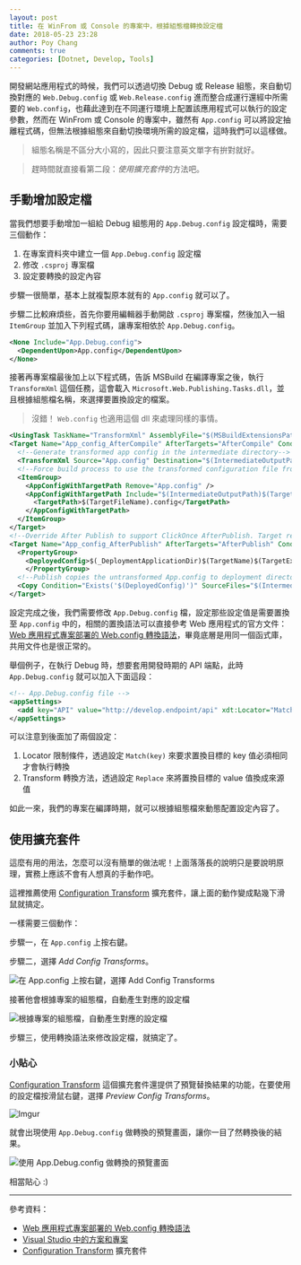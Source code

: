 ```yaml
---
layout: post
title: 在 WinFrom 或 Console 的專案中，根據組態檔轉換設定檔
date: 2018-05-23 23:28
author: Poy Chang
comments: true
categories: [Dotnet, Develop, Tools]
---
```

開發網站應用程式的時候，我們可以透過切換 Debug 或 Release 組態，來自動切換對應的 `Web.Debug.config` 或 `Web.Release.config` 進而整合成運行還經中所需要的 `Web.config`，也藉此達到在不同運行環境上配置該應用程式可以執行的設定參數，然而在 WinFrom 或 Console 的專案中，雖然有 `App.config` 可以將設定抽離程式碼，但無法根據組態來自動切換環境所需的設定檔，這時我們可以這樣做。

>組態名稱是不區分大小寫的，因此只要注意英文單字有拚對就好。

>趕時間就直接看第二段：*使用擴充套件*的方法吧。

## 手動增加設定檔

當我們想要手動增加一組給 Debug 組態用的 `App.Debug.config` 設定檔時，需要三個動作：

1. 在專案資料夾中建立一個 `App.Debug.config` 設定檔
2. 修改 `.csproj` 專案檔
3. 設定要轉換的設定內容

步驟一很簡單，基本上就複製原本就有的 `App.config` 就可以了。

步驟二比較麻煩些，首先你要用編輯器手動開啟 `.csproj` 專案檔，然後加入一組 `ItemGroup` 並加入下列程式碼，讓專案相依於 `App.Debug.config`。

```xml
<None Include="App.Debug.config">
  <DependentUpon>App.config</DependentUpon>
</None>
```

接著再專案檔最後加上以下程式碼，告訴 MSBuild 在編譯專案之後，執行 `TransformXml` 這個任務，這會載入 `Microsoft.Web.Publishing.Tasks.dll`，並且根據組態檔名稱，來選擇要置換設定的檔案。

>沒錯！ `Web.config` 也適用這個 dll 來處理同樣的事情。

```xml
<UsingTask TaskName="TransformXml" AssemblyFile="$(MSBuildExtensionsPath32)\Microsoft\VisualStudio\v$(VisualStudioVersion)\Web\Microsoft.Web.Publishing.Tasks.dll" />
<Target Name="App_config_AfterCompile" AfterTargets="AfterCompile" Condition="Exists('App.$(Configuration).config')">
  <!--Generate transformed app config in the intermediate directory-->
  <TransformXml Source="App.config" Destination="$(IntermediateOutputPath)$(TargetFileName).config" Transform="App.$(Configuration).config" />
  <!--Force build process to use the transformed configuration file from now on.-->
  <ItemGroup>
    <AppConfigWithTargetPath Remove="App.config" />
    <AppConfigWithTargetPath Include="$(IntermediateOutputPath)$(TargetFileName).config">
      <TargetPath>$(TargetFileName).config</TargetPath>
    </AppConfigWithTargetPath>
  </ItemGroup>
</Target>
<!--Override After Publish to support ClickOnce AfterPublish. Target replaces the untransformed config file copied to the deployment directory with the transformed one.-->
<Target Name="App_config_AfterPublish" AfterTargets="AfterPublish" Condition="Exists('App.$(Configuration).config')">
  <PropertyGroup>
    <DeployedConfig>$(_DeploymentApplicationDir)$(TargetName)$(TargetExt).config$(_DeploymentFileMappingExtension)</DeployedConfig>
    </PropertyGroup>
  <!--Publish copies the untransformed App.config to deployment directory so overwrite it-->
  <Copy Condition="Exists('$(DeployedConfig)')" SourceFiles="$(IntermediateOutputPath)$(TargetFileName).config" DestinationFiles="$(DeployedConfig)" />
</Target>
```

設定完成之後，我們需要修改 `App.Debug.config` 檔，設定那些設定值是需要置換至 `App.config` 中的，相關的置換語法可以直接參考 Web 應用程式的官方文件：[Web 應用程式專案部署的 Web.config 轉換語法](https://msdn.microsoft.com/zh-tw/library/dd465326(VS.100).aspx)，畢竟底層是用同一個函式庫，共用文件也是很正常的。

舉個例子，在執行 Debug 時，想要套用開發時期的 API 端點，此時 `App.Debug.config` 就可以加入下面這段：

```xml
<!-- App.Debug.config file -->
<appSettings>
  <add key="API" value="http://develop.endpoint/api" xdt:Locator="Match(key)" xdt:Transform="Replace" />
</appSettings>
```

可以注意到後面加了兩個設定：

1. Locator 限制條件，透過設定 `Match(key)` 來要求置換目標的 key 值必須相同才會執行轉換
2. Transform 轉換方法，透過設定 `Replace` 來將置換目標的 value 值換成來源值

如此一來，我們的專案在編譯時期，就可以根據組態檔來動態配置設定內容了。

## 使用擴充套件

這麼有用的用法，怎麼可以沒有簡單的做法呢！上面落落長的說明只是要說明原理，實務上應該不會有人想真的手動作吧。

這裡推薦使用 [Configuration Transform](https://marketplace.visualstudio.com/items?itemName=GolanAvraham.ConfigurationTransform) 擴充套件，讓上面的動作變成點幾下滑鼠就搞定。

一樣需要三個動作：

步驟一，在 `App.config` 上按右鍵。

步驟二，選擇 *Add Config Transforms*。

![在 App.config 上按右鍵，選擇 Add Config Transforms](https://i.imgur.com/bGpBXDa.png)

接著他會根據專案的組態檔，自動產生對應的設定檔

![根據專案的組態檔，自動產生對應的設定檔](https://i.imgur.com/veeudYN.png)

步驟三，使用轉換語法來修改設定檔，就搞定了。

### 小貼心

[Configuration Transform](https://marketplace.visualstudio.com/items?itemName=GolanAvraham.ConfigurationTransform) 這個擴充套件還提供了預覽替換結果的功能，在要使用的設定檔按滑鼠右鍵，選擇 *Preview Config Transforms*。

![Imgur](https://i.imgur.com/qePOKJF.png)

就會出現使用 `App.Debug.config` 做轉換的預覽畫面，讓你一目了然轉換後的結果。

![使用 App.Debug.config 做轉換的預覽畫面](https://i.imgur.com/jX8AshU.png)

相當貼心 :)

----------

參考資料：

* [Web 應用程式專案部署的 Web.config 轉換語法](https://msdn.microsoft.com/zh-tw/library/dd465326(VS.100).aspx)
* [Visual Studio 中的方案和專案](https://msdn.microsoft.com/zh-tw/library/b142f8e7.aspx)
* [Configuration Transform](https://marketplace.visualstudio.com/items?itemName=GolanAvraham.ConfigurationTransform) 擴充套件
